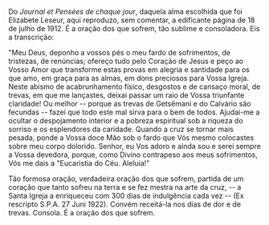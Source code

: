 
Do *Journal et Pensées de chaque jour*, daquela alma escolhida que foi Elizabete Leseur, aqui reproduzo, sem comentar, a edificante página de 18 de julho de 1912. É a oração dos que sofrem, tão sublime e consoladora. Eis a transcrição:

"Meu Deus, deponho a vossos pés o meu fardo de sofrimentos, de tristezas, de renúncias; ofereço tudo pelo Coração de Jesus e peço ao Vosso Amor que transforme estas provas em alegria e santidade para os que amo, em graça para as almas, em dons preciosos para Vossa Igreja. Neste abismo de acabrunhamento físico, desgostos e de cansaço moral, de trevas, em que me lançastes, deixai passar um raio de Vossa triunfante claridade! Ou melhor -- porque as trevas de Getsêmani e do Calvário são fecundas -- fazei que todo este mal sirva para o bem de todos. Ajudai-me a ocultar o despojamento interior e a pobreza espiritual sob a riqueza do sorriso e os esplendores da caridade. Quando a cruz se tornar mais pesada, ponde a Vossa doce Mão sob o fardo que Vós mesmo colocastes sobre meu corpo dolorido. Senhor, eu Vos adoro e ainda sou e serei sempre a Vossa devedora, porque, como Divino contrapeso aos meus sofrimentos, Vós me dais a "Eucaristia do Céu. Aleluia!"

Tão formosa oração, verdadeira oração dos que sofrem, partida de um coração que tanto sofreu na terra e se fez mestra na arte da cruz, -- a Santa Igreja a enriqueceu com 300 dias de indulgência cada vez -- (Ex rescripto S.P.A. 27 Juni 1922). Convém receitá-la nos dias de dor e de trevas. Consola. É a oração dos que sofrem.

